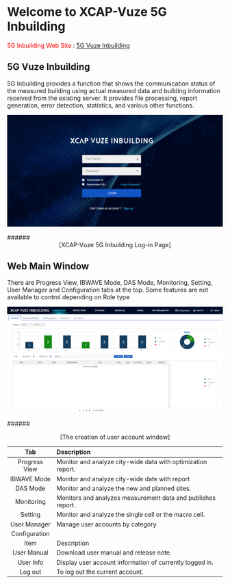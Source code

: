 # Welcome to XCAP-Vuze 5G Inbuilding

<span style="color:red">5G Inbuilding Web Site</span> : [5G Vuze Inbuilding](https://183.99.50.31:13201/)


## 5G Vuze Inbuilding
5G Inbuilding provides a function that shows the communication status of the measured building using actual measured data and building information received from the existing server. It provides file processing, report generation, error detection, statistics, and various other functions.





<p align="center">
  <img src="https://github.com/Innowireless-SE/5G_Vuze_Inbuilding_User_Manual/blob/master/docs/images/GetStarted/1-1.png?raw=true">
</p>
######<center>[XCAP-Vuze 5G Inbuilding Log-in Page]</center>  


## Web Main Window
There are Progress View, IBWAVE Mode, DAS Mode, Monitoring, Setting, User Manager and Configuration tabs at the top.
Some features are not available to control depending on Role type

<p align="center">
  <img src="https://github.com/Innowireless-SE/5G_Vuze_Inbuilding_User_Manual/blob/master/docs/images/GetStarted/1-0.png?raw=true">
</p>

######<center>[The creation of user account window]</center>  

<center> 

| Tab |	Description |
|:----------:|:----------|
|Progress View|	Monitor and analyze city-wide data with optimization report.|
|IBWAVE Mode  |Monitor and analyze city-wide date with report|
|DAS Mode|	Monitor and analyze the new and planned sites.|
|Monitoring|	Monitors and analyzes measurement data and publishes report.|
|Setting|	Monitor and analyze the single cell or the macro cell.|
|User Manager|	Manage user accounts by category|
|Configuration	|
|Item|	Description|
|User Manual|	Download user manual and release note.|
|User Info|	Display user account information of currently logged in.|
|Log out|	To log out the current account.|
</center>




